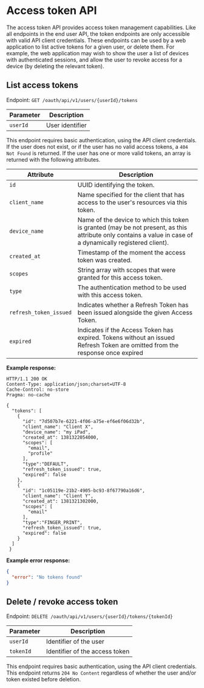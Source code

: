 # Access token API

The access token API provides access token management capabilities. Like all endpoints in the end user API, the token endpoints are only
accessible with valid API client credentials. These endpoints can be used by a web application to list active tokens for a given user, or
delete them. For example, the web application may wish to show the user a list of devices with authenticated sessions, and allow the user to
revoke access for a device (by deleting the relevant token).

## List access tokens

Endpoint: `GET /oauth/api/v1/users/{userId}/tokens`

| Parameter | Description     |
|-----------|-----------------|
| `userId`  | User identifier |

This endpoint requires basic authentication, using the API client credentials. If the user does not exist, or if the user has no valid
access tokens, a `404 Not Found` is returned. If the user has one or more valid tokens, an array is returned with the following attributes.

| Attribute              | Description                                                                                                                                                 |
|------------------------|-------------------------------------------------------------------------------------------------------------------------------------------------------------|
| `id`                   | UUID identifying the token.                                                                                                                                 |
| `client_name`          | Name specified for the client that has access to the user's resources via this token.                                                                       |
| `device_name`          | Name of the device to which this token is granted (may be not present, as this attribute only contains a value in case of a dynamically registered client). |
| `created_at`           | Timestamp of the moment the access token was created.                                                                                                       |
| `scopes`               | String array with scopes that were granted for this access token.                                                                                           |
| `type`                 | The authentication method to be used with this access token.                                                                                                |
| `refresh_token_issued` | Indicates whether a Refresh Token has been issued alongside the given Access Token.                                                                         |
| `expired`              | Indicates if the Access Token has expired. Tokens without an issued Refresh Token are omitted from the response once expired                                |

**Example response:**

```http
HTTP/1.1 200 OK
Content-Type: application/json;charset=UTF-8
Cache-Control: no-store
Pragma: no-cache
 
{
  "tokens": [
    {
      "id": "7d507b7e-6221-4f06-a75e-ef6e6f06d32b",
      "client_name": "Client X",
      "device_name": "my iPad",
      "created_at": 1381322054000,
      "scopes": [
        "email",
        "profile"
      ],
      "type":"DEFAULT",
      "refresh_token_issued": true,
      "expired": false
    },
    {
      "id": "1c05119e-21b2-4905-bc93-8f67790a16d6",
      "client_name": "Client Y",
      "created_at": 1381321302000,
      "scopes": [
        "email"
      ],
      "type":"FINGER_PRINT",
      "refresh_token_issued": true,
      "expired": false
    }
  ]
 }
```

**Example error response:**

```json
{
  "error": "No tokens found"
}
```

## Delete / revoke access token

Endpoint: `DELETE /oauth/api/v1/users/{userId}/tokens/{tokenId}`

| Parameter | Description                    |
|-----------|--------------------------------|
| `userId`  | Identifier of the user         |
| `tokenId` | Identifier of the access token |

This endpoint requires basic authentication, using the API client credentials. This endpoint returns `204 No Content` regardless of whether
the user and/or token existed before deletion.
